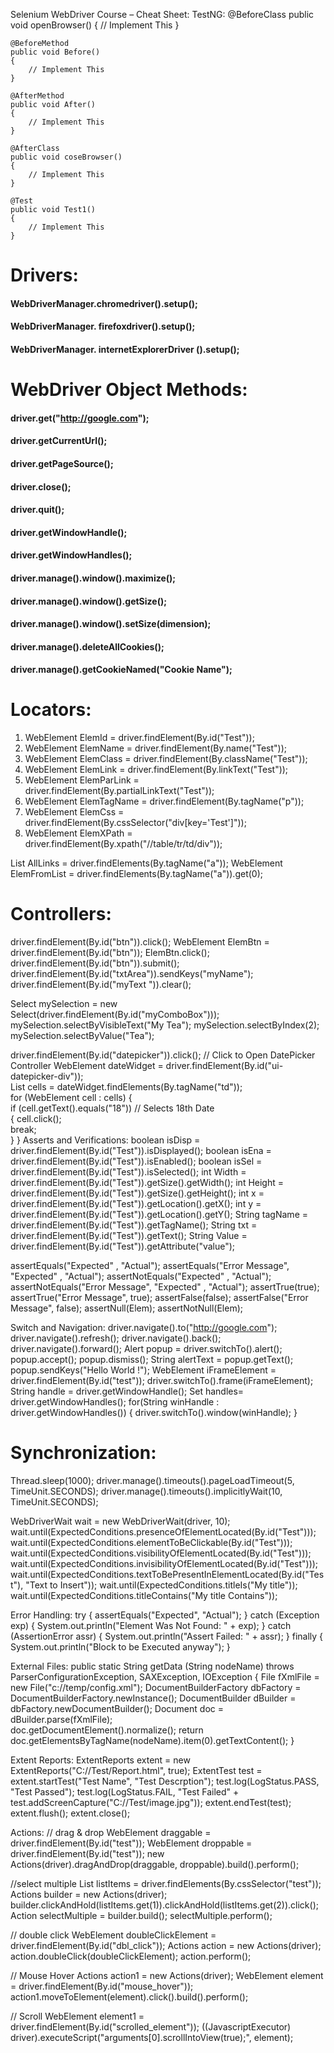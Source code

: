 Selenium WebDriver Course – Cheat Sheet:
TestNG:
@BeforeClass
public void openBrowser()
{
// Implement This
}

	@BeforeMethod
	public void Before()
	{
		// Implement This
	}

	@AfterMethod
	public void After()
	{
		// Implement This
	}

	@AfterClass
	public void coseBrowser()
	{
		// Implement This
	}

	@Test
	public void Test1()
	{
		// Implement This
	}

# Drivers:
#### WebDriverManager.chromedriver().setup();
#### WebDriverManager. firefoxdriver().setup();
#### WebDriverManager. internetExplorerDriver ().setup();


# WebDriver Object Methods:
#### driver.get("http://google.com");
#### driver.getCurrentUrl();
#### driver.getPageSource();
#### driver.close();
#### driver.quit();
#### driver.getWindowHandle();
#### driver.getWindowHandles();
#### driver.manage().window().maximize();
#### driver.manage().window().getSize();
#### driver.manage().window().setSize(dimension);
#### driver.manage().deleteAllCookies();
#### driver.manage().getCookieNamed("Cookie Name");

# Locators:
1. WebElement ElemId = driver.findElement(By.id("Test"));
2. WebElement ElemName = driver.findElement(By.name("Test"));
3. WebElement ElemClass = driver.findElement(By.className("Test"));
4. WebElement ElemLink = driver.findElement(By.linkText("Test"));
5. WebElement ElemParLink = driver.findElement(By.partialLinkText("Test"));
6. WebElement ElemTagName = driver.findElement(By.tagName("p"));
7. WebElement ElemCss = driver.findElement(By.cssSelector("div[key='Test']"));
8. WebElement ElemXPath = driver.findElement(By.xpath("//table/tr/td/div"));

List<WebElement> AllLinks = driver.findElements(By.tagName("a"));
WebElement ElemFromList = driver.findElements(By.tagName("a")).get(0);

# Controllers:
driver.findElement(By.id("btn")).click();
WebElement ElemBtn = driver.findElement(By.id("btn"));
ElemBtn.click();
driver.findElement(By.id("btn")).submit();
driver.findElement(By.id("txtArea")).sendKeys("myName");
driver.findElement(By.id("myText ")).clear();

Select mySelection = new Select(driver.findElement(By.id("myComboBox")));
mySelection.selectByVisibleText("My Tea");
mySelection.selectByIndex(2);
mySelection.selectByValue("Tea");

driver.findElement(By.id("datepicker")).click();    // Click to Open DatePicker Controller
WebElement dateWidget = driver.findElement(By.id("ui-datepicker-div"));  
List<WebElement> cells = dateWidget.findElements(By.tagName("td"));  
for (WebElement cell : cells)
{       
if (cell.getText().equals("18"))   // Selects 18th Date    
{
cell.click();  
break;    
}
}
Asserts and Verifications:
boolean isDisp = driver.findElement(By.id("Test")).isDisplayed();
boolean isEna = driver.findElement(By.id("Test")).isEnabled();
boolean isSel = driver.findElement(By.id("Test")).isSelected();
int Width = driver.findElement(By.id("Test")).getSize().getWidth();
int Height = driver.findElement(By.id("Test")).getSize().getHeight();
int x = driver.findElement(By.id("Test")).getLocation().getX();
int y = driver.findElement(By.id("Test")).getLocation().getY();
String tagName = driver.findElement(By.id("Test")).getTagName();
String txt = driver.findElement(By.id("Test")).getText();
String Value = driver.findElement(By.id("Test")).getAttribute("value");

assertEquals("Expected" , "Actual");
assertEquals("Error Message", "Expected" , "Actual");
assertNotEquals("Expected" , "Actual");
assertNotEquals("Error Message", "Expected" , "Actual");
assertTrue(true);
assertTrue("Error Message", true);
assertFalse(false);
assertFalse("Error Message", false);
assertNull(Elem);
assertNotNull(Elem);

Switch and Navigation:
driver.navigate().to("http://google.com");
driver.navigate().refresh();
driver.navigate().back();
driver.navigate().forward();
Alert popup = driver.switchTo().alert();
popup.accept();
popup.dismiss();
String alertText = popup.getText();
popup.sendKeys("Hello World !");
WebElement iFrameElement = driver.findElement(By.id("test"));
driver.switchTo().frame(iFrameElement);
String handle = driver.getWindowHandle();
Set<String> handles= driver.getWindowHandles();
for(String winHandle : driver.getWindowHandles())
{
driver.switchTo().window(winHandle);
}

# Synchronization:
Thread.sleep(1000);
driver.manage().timeouts().pageLoadTimeout(5, TimeUnit.SECONDS);
driver.manage().timeouts().implicitlyWait(10, TimeUnit.SECONDS);

WebDriverWait wait = new WebDriverWait(driver, 10);
wait.until(ExpectedConditions.presenceOfElementLocated(By.id("Test")));
wait.until(ExpectedConditions.elementToBeClickable(By.id("Test")));
wait.until(ExpectedConditions.visibilityOfElementLocated(By.id("Test")));
wait.until(ExpectedConditions.invisibilityOfElementLocated(By.id("Test")));
wait.until(ExpectedConditions.textToBePresentInElementLocated(By.id("Test"), "Text to Insert"));
wait.until(ExpectedConditions.titleIs("My title"));
wait.until(ExpectedConditions.titleContains("My title Contains"));

Error Handling:
try
{
assertEquals("Expected", "Actual");
}
catch (Exception exp)
{
System.out.println("Element Was Not Found: " + exp);
}
catch (AssertionError assr)
{
System.out.println("Assert Failed: " + assr);
}
finally
{
System.out.println("Block to be Executed anyway");
}

External Files:
public static String getData (String nodeName) throws ParserConfigurationException, SAXException, IOException
{
File fXmlFile = new File("c://temp/config.xml");
DocumentBuilderFactory dbFactory = DocumentBuilderFactory.newInstance();
DocumentBuilder dBuilder = dbFactory.newDocumentBuilder();
Document doc = dBuilder.parse(fXmlFile);		
doc.getDocumentElement().normalize();
return doc.getElementsByTagName(nodeName).item(0).getTextContent();
}

Extent Reports:
ExtentReports extent = new ExtentReports("C://Test/Report.html", true);
ExtentTest test = extent.startTest("Test Name", "Test Descrption");
test.log(LogStatus.PASS, "Test Passed");
test.log(LogStatus.FAIL, "Test Failed" + test.addScreenCapture("C://Test/image.jpg"));
extent.endTest(test);
extent.flush();
extent.close();


Actions:
// drag & drop
WebElement draggable = driver.findElement(By.id("test"));
WebElement droppable = driver.findElement(By.id("test"));
new Actions(driver).dragAndDrop(draggable, droppable).build().perform();

//select multiple
List<WebElement> listItems = driver.findElements(By.cssSelector("test"));
Actions builder = new Actions(driver);
builder.clickAndHold(listItems.get(1)).clickAndHold(listItems.get(2)).click();		 
Action selectMultiple = builder.build();
selectMultiple.perform();

// double click
WebElement doubleClickElement = driver.findElement(By.id("dbl_click"));
Actions action = new Actions(driver);
action.doubleClick(doubleClickElement);
action.perform();

// Mouse Hover
Actions action1 = new Actions(driver);
WebElement element = driver.findElement(By.id("mouse_hover"));
action1.moveToElement(element).click().build().perform();

// Scroll
WebElement element1 = driver.findElement(By.id("scrolled_element"));
((JavascriptExecutor) driver).executeScript("arguments[0].scrollIntoView(true);", element);



